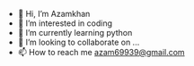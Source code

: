 - 👋 Hi, I’m Azamkhan
- 👀 I’m interested in coding
- 🌱 I’m currently learning python
- 💞️ I’m looking to collaborate on ...
- 📫 How to reach me azam69939@gmail.com

<!---
Azamkhan69939/Azamkhan69939 is a ✨ special ✨ repository because its `README.md` (this file) appears on your GitHub profile.
You can click the Preview link to take a look at your changes.
--->
